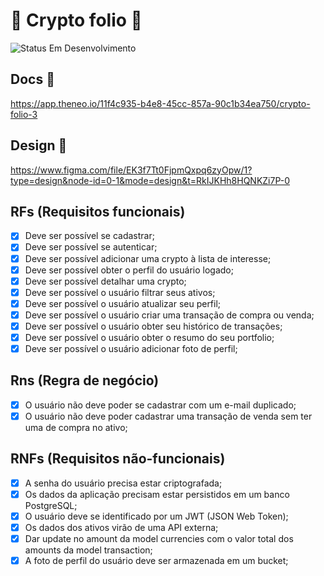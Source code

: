 # 🚧 Crypto folio 🚧
<img alt="Status Em Desenvolvimento" src="https://img.shields.io/badge/STATUS-EM%20DESENVOLVIMENTO-green">

## Docs 📕
https://app.theneo.io/11f4c935-b4e8-45cc-857a-90c1b34ea750/crypto-folio-3

## Design 🎨
https://www.figma.com/file/EK3f7Tt0FjpmQxpq6zyOpw/1?type=design&node-id=0-1&mode=design&t=RkIJKHh8HQNKZi7P-0

## RFs (Requisitos funcionais)

- [x] Deve ser possível se cadastrar;
- [x] Deve ser possível se autenticar;
- [x] Deve ser possível adicionar uma crypto à lista de interesse;
- [x] Deve ser possível obter o perfil do usuário logado;
- [x] Deve ser possível detalhar uma crypto;
- [x] Deve ser possível o usuário filtrar seus ativos;
- [x] Deve ser possível o usuário atualizar seu perfil;
- [x] Deve ser possível o usuário criar uma transação de compra ou venda;
- [x] Deve ser possível o usuário obter seu histórico de transações;
- [x] Deve ser possível o usuário obter o resumo do seu portfolio;
- [x] Deve ser possível o usuário adicionar foto de perfil;

## Rns (Regra de negócio)

- [x] O usuário não deve poder se cadastrar com um e-mail duplicado;
- [x] O usuário não deve poder cadastrar uma transação de venda sem ter uma de compra no ativo;

## RNFs (Requisitos não-funcionais)

- [x] A senha do usuário precisa estar criptografada;
- [x] Os dados da aplicação precisam estar persistidos em um banco PostgreSQL;
- [x] O usuário deve se identificado por um JWT (JSON Web Token);
- [x] Os dados dos ativos virão de uma API externa;
- [x] Dar update no amount da model currencies com o valor total dos amounts da model transaction;
- [x] A foto de perfil do usuário deve ser armazenada em um bucket;
